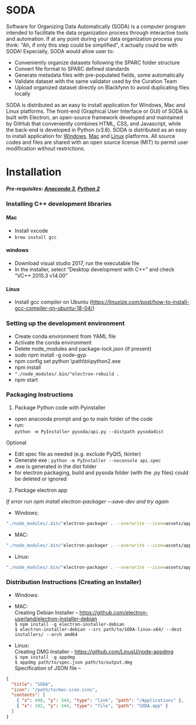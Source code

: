 # SODA
Software for Organizing Data Automatically (SODA) is a computer program intended to facilitate the data organization process through interactive tools and automation. If at any point during your data organization process you think: "Ah, if only this step could be simplified", it actually could be with SODA! Especially, SODA would allow user to:

*   Conveniently organize datasets following the SPARC folder structure
*   Convert file format to SPARC defined standards
*   Generate metadata files with pre-populated fields, some automatically
*   Validate dataset with the same validator used by the Curation Team
*   Upload organized dataset directly on Blackfynn to avoid duplicating files locally

SODA is distributed as an easy to install application for Windows, Mac and Linux platforms. The front-end (Graphical User Interface or GUI) of SODA is built with Electron, an open-source framework developed and maintained by GitHub that conveniently combines HTML, CSS, and Javascript, while the back-end is developed in Python (v3.6). SODA is distributed as an easy to install application for [Windows](https://3dtholdings-my.sharepoint.com/:u:/g/personal/bpatel_calmi2_org/ESz_2R4PCPJOiOJGSHPGsPABsRzz423tcCbCxCWiVKFW9Q?e=BUDuDg), [Mac](https://3dtholdings-my.sharepoint.com/:u:/g/personal/bpatel_calmi2_org/EWMhxDuXFCZGksl5rgv9hMsBZvRZC4YEGDfqxF7wqyehiQ?e=m7jxv1) and [Linux](https://3dtholdings-my.sharepoint.com/:u:/g/personal/bpatel_calmi2_org/EVMndexbB_9BroB6dk-f1TcBn_aQzPRKWHi8SDmzYBiwcQ?e=WE5UiS) platforms. All source codes and files are shared with an open source license (MIT) to permit user modification without restrictions.

# Installation
#### *Pre-requisites: [Anaconda 3](https://www.anaconda.com/distribution/), [Python 2](https://www.python.org/downloads/)*

### Installing C++ development libraries

#### Mac
*   Install vxcode
*   `brew install gcc`

#### windows
*   Download visual studio 2017, run the executable file
*   In the installer, select “Desktop development with C++” and check “VC++ 2015.3 v14.00”

#### Linux
*   Install gcc compiler on Ubuntu (https://linuxize.com/post/how-to-install-gcc-compiler-on-ubuntu-18-04/)

### Setting up the development environment
*   Create conda environment from YAML file
*   Activate the conda environment
*   Delete node_modules and package-lock.json (if present)
*   sudo npm install -g node-gyp
*   npm config set python \path\to\python2.exe
*   npm install
*   `"./node_modules/.bin/"electron-rebuild .`
*   npm start

### Packaging Instructions
1) Package Python code with Pyinstaller
- open anaconda prompt and go to main folder of the code
- run:<br>
`python -m PyInstaller pysoda/api.py --distpath pysodadist`

Optional
- Edit spec file as needed (e.g. exclude PyQt5, tkinter)
- Generate exe : `python -m PyInstaller --noconsole api.spec`
- .exe is generated in the dist folder
- for electron packaging, build and pysoda folder (with the .py files) could be deleted or ignored

2) Package electron app

*If error run
npm install electron-packager --save-dev
and try again*

- Windows:<br>
```bash
"./node_modules/.bin/"electron-packager . --overwrite --icon=assets/app-icon/win/soda_icon.ico
```

- MAC:<br>
```bash
"./node_modules/.bin/"electron-packager . --overwrite --icon=assets/app-icon/mac/soda_icon.icns
```

- Linux:<br>
```bash
"./node_modules/.bin/"electron-packager . --overwrite --icon=assets/app-icon/png/soda_icon.png
```

### Distribution Instructions (Creating an Installer)
- Windows:<br>

- MAC:<br>
Creating Debian Installer – https://github.com/electron-userland/electron-installer-debian<br>
`$ npm install -g electron-installer-debian`<br>
`$ electron-installer-debian --src path/to/SODA-linux-x64/ --dest installers/ --arch amd64`<br>

- Linux:<br>
Creating DMG Installer - https://github.com/LinusU/node-appdmg<br>
`$ npm install -g appdmg`<br>
`$ appdmg path/to/spec.json path/to/output.dmg`<br>
Specification of JSON file – 
```json
{
  "title": "SODA",
  "icon": "/path/to/mac-icon.icns",
  "contents": [
    { "x": 448, "y": 344, "type": "link", "path": "/Applications" },
    { "x": 192, "y": 344, "type": "file", "path": "SODA.app" }
  ]
}
```
